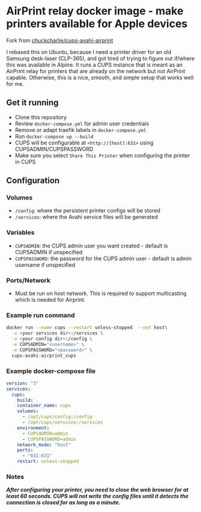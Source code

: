 # AirPrint relay docker image - make  printers available for Apple devices

Fork from [chuckcharlie/cups-avahi-airprint](https://github.com/chuckcharlie/cups-avahi-airprint)

I rebased this on Ubuntu, because I need a printer driver for an old Samsung desk-laser (CLP-365), and got tired of trying to figure out if/where this was available in Alpine. It runs a CUPS instance that is meant as an AirPrint relay for printers that are already on the network but not AirPrint capable. Otherwise, this is a nice, smooth, and simple setup that works well for me.

## Get it running

* Clone this repository
* Review `docker-compose.yml` for admin user credentials
* Remove or adapt traefik labels in `docker-compose.yml`
* Run `docker-compose up --build`
* CUPS will be configurable at `<http://[host]:631>` using CUPSADMIN/CUPSPASSWORD
* Make sure you select `Share This Printer` when configuring the printer in CUPS

## Configuration

### Volumes

* `/config`: where the persistent printer configs will be stored
* `/services`: where the Avahi service files will be generated

### Variables

* `CUPSADMIN`: the CUPS admin user you want created - default is CUPSADMIN if unspecified
* `CUPSPASSWORD`: the password for the CUPS admin user - default is admin username if unspecified

### Ports/Network

* Must be run on host network. This is required to support multicasting which is needed for Airprint.

### Example run command

```sh
docker run --name cups --restart unless-stopped  --net host\
  -v <your services dir>:/services \
  -v <your config dir>:/config \
  -e CUPSADMIN="<username>" \
  -e CUPSPASSWORD="<password>" \
  cups-avahi-airprint_cups
```

### Example docker-compose file

```yaml
version: "3"
services:
  cups:
    build: .
    container_name: cups
    volumes:
      - /opt/cups/config:/config
      - /opt/cups/services:/services
    environment:
      - CUPSADMIN=admin
      - CUPSPASSWORD=admin
    network_mode: "host"
    ports:
      - "631:631"
    restart: unless-stopped
```

### Notes

***After configuring your printer, you need to close the web browser for at least 60 seconds. CUPS will not write the config files until it detects the connection is closed for as long as a minute.***
